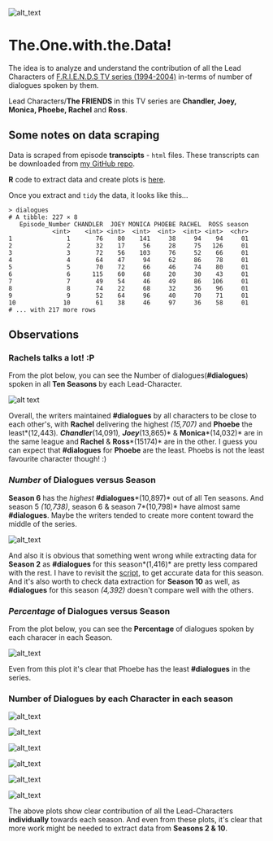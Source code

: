 ![alt_text](https://upload.wikimedia.org/wikipedia/commons/b/bc/Friends_logo.svg "FRIENDS") 

# The.One.with.the.Data!

The idea is to analyze and understand the contribution of all the Lead Characters of [F.R.I.E.N.D.S TV series (1994-2004)](https://en.wikipedia.org/wiki/Friends) in-terms of number of dialogues spoken by them.


Lead Characters/**The FRIENDS** in this TV series are **Chandler, Joey, Monica, Phoebe, Rachel** and **Ross**.

## Some notes on data scraping

Data is scraped from episode **transcipts** - `html` files. These transcripts can be downloaded from [my GitHub repo](https://github.com/puneeth019/F.R.I.E.N.D.S/tree/master/transcripts).

**R** code to extract data and create plots is [here](https://github.com/puneeth019/F.R.I.E.N.D.S/blob/master/scripts/the_one_with_the_data.R).

Once you extract and `tidy` the data, it looks like this...

```
> dialogues
# A tibble: 227 × 8
   Episode_Number CHANDLER  JOEY MONICA PHOEBE RACHEL  ROSS season
            <int>    <int> <int>  <int>  <int>  <int> <int>  <chr>
1               1       76    80    141     38     94    94     01
2               2       32    17     56     28     75   126     01
3               3       72    56    103     76     52    66     01
4               4       64    47     94     62     86    78     01
5               5       70    72     66     46     74    80     01
6               6      115    60     68     20     30    43     01
7               7       49    54     46     49     86   106     01
8               8       74    22     68     32     36    96     01
9               9       52    64     96     40     70    71     01
10             10       61    38     46     97     36    58     01
# ... with 217 more rows
```

## Observations

### Rachels talks a lot! :P

From the plot below, you can see the Number of dialogues(**#dialogues**) spoken in all **Ten Seasons** by each Lead-Character.

![alt text](plots/Num_Dial_vs_character.png "Number of Dialogues vs. character")

Overall, the writers maintained **#dialogues** by all characters to be close to each other's, with **Rachel** delivering the highest *(15,707)* and **Phoebe** the least*(12,443)*. **Chandler***(14,091)*, **Joey***(13,865)* & **Monica***(14,032)* are in the same league and **Rachel** & **Ross***(15174)* are in the other. I guess you can expect that **#dialogues** for **Phoebe** are the least. Phoebs is not the least favourite character though! :)

### *Number* of Dialogues versus Season

**Season 6** has the *highest* **#dialogues***(10,897)* out of all Ten seasons. And season 5 *(10,738)*, season 6 & season 7*(10,798)* have almost same **#dialogues**. Maybe the writers tended to create more content toward the middle of the series.

![alt_text](plots/Num_Dial_vs_season.png "Number of Dialogues vs. Season")

And also it is obvious that something went wrong while extracting data for **Season 2** as **#dialogues** for this season*(1,416)* are pretty less compared with the rest. I have to revisit the [script](https://github.com/puneeth019/F.R.I.E.N.D.S/blob/master/scripts/the_one_with_the_data.R), to get accurate data for this season. And it's also worth to check data extraction for **Season 10** as well, as **#dialogues** for this season *(4,392)* doesn't compare well with the others.

### *Percentage* of Dialogues versus Season

From the plot below, you can see the **Percentage** of dialogues spoken by each characer in each Season.

![alt_text](plots/Perc_Dial_vs_season.png "Percentage of Dialogues vs. Season")

Even from this plot it's clear that Phoebe has the least **#dialogues** in the series.

### Number of Dialogues by each Character in each season

![alt_text](plots/Cyclic_Num_Dial_vs_ep_CHANDLER.png "Number of Dialogues by Chandler vs. Season") 

![alt_text](plots/Cyclic_Num_Dial_vs_ep_JOEY.png "Number of Dialogues by Joey vs. Season")

![alt_text](plots/Cyclic_Num_Dial_vs_ep_MONICA.png "Number of Dialogues by Monica vs. Season")

![alt_text](plots/Cyclic_Num_Dial_vs_ep_PHOEBE.png "Number of Dialogues by Phoebe vs. Season")

![alt_text](plots/Cyclic_Num_Dial_vs_ep_RACHEL.png "Number of Dialogues by Rachel vs. Season")

![alt_text](plots/Cyclic_Num_Dial_vs_ep_ROSS.png "Number of Dialogues by Ross vs. Season")

The above plots show clear contribution of all the Lead-Characters **individually** towards each season.
And even from these plots, it's clear that more work might be needed to extract data from **Seasons 2 & 10**.
